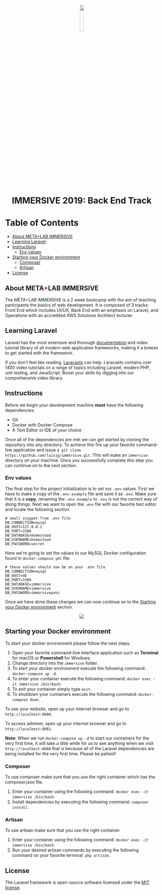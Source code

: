 <div align="center">
    <img src="https://www.metalab.csun.edu/img/logo/metalab-logo.svg" width="15%">
    <h1>IMMERSIVE 2019: Back End Track</h1>
</div>

# Table of Contents
- [About META+LAB IMMERSIVE](#about-meta+lab-immersive)
- [Learning Laravel](#learning-laravel)
- [Instructions](#instructions)
    - [Env values](#env-values)
- [Starting your Docker environment](#starting-your-docker-environment)
    - [Composer](#composer)
    - [Artisan](#artisan)
- [License](#license)


## About META<span style="color:#d00d2d;">+</span>LAB IMMERSIVE

The META<span style="color:#d00d2d;">+</span>LAB IMMERSIVE is a 2 week bootcamp with the aim of teaching participants the basics of web development. It is composed of 3 tracks: Front End which includes UI/UX, Back End with an emphasis on Laravel, and Operations with an accredited AWS Solutions Architect lecturer.

## Learning Laravel

Laravel has the most extensive and thorough [documentation](https://laravel.com/docs) and video tutorial library of all modern web application frameworks, making it a breeze to get started with the framework.

If you don't feel like reading, [Laracasts](https://laracasts.com) can help. Laracasts contains over 1400 video tutorials on a range of topics including Laravel, modern PHP, unit testing, and JavaScript. Boost your skills by digging into our comprehensive video library.

## Instructions

Before we begin your development machine **must** have the following dependencies:

+ Git
+ Docker with Docker Compose
+ A Text Editor or IDE of your choice

Once all of the dependencies are met we can get started by cloning the repository into any directory. To achieve this fire up your favorite command-line application and issue `$ git clone https://github.com/luisjg/immersive.git`. This will make an `immersive` directory on your machine. Once you successfully complete this step you can continue on to the next section.

### Env values

The final step for the project initialization is to set our `.env` values. First we have to make a copy of the `.env.example` file and save it as `.env`. Make sure that it is a **copy**, renaming the `.env.example` to `.env` is not the correct way of doing things. Next we want to open the `.env` file with our favorite text editor and locate the following section:

```
# small snippet from .env file
DB_CONNECTION=mysql
DB_HOST=127.0.0.1
DB_PORT=3306
DB_DATABASE=homestead
DB_USERNAME=homestead
DB_PASSWORD=secret
```

Here we're going to set the values to our MySQL Docker configuration found in `docker-compose.yml` file:

```
# these values should now be on your .env file
DB_CONNECTION=mysql
DB_HOST=db
DB_PORT=3306
DB_DATABASE=immersive
DB_USERNAME=immersive
DB_PASSWORD=immersivepass
```

Once we have done these changes we can now continue on to the [Starting your Docker environment](#starting-your-docker-environment) section.

<div align="center">
    <img src="https://www.docker.com/sites/default/files/social/docker_facebook_share.png">
</div>

## Starting your Docker environment

To start your docker environment please follow the next steps.

1. Open your favorite command-line interface application such as **Terminal** for macOS or **Powershell** for Windows.
2. Change directory into the `immersive` folder.
3. To start your docker environment execute the following command: `docker-compose up -d`.
4. To enter your container execute the following command: `docker exec -it immersive /bin/bash`.
5. To exit your container simply type `exit`.
6. To shutdown your containers execute the following command: `docker-compose down`.

To see your website, open up your internet browser and go to `http://localhost:8080`.

To access adminer, open up your internet browser and go to `http://localhost:8081`.

**Note:** When we run `docker-compose up -d` to start our containers for the very first time, it will take a little while for us to see anything when we visit `http://localhost:8080` that is because all of the Laravel dependencies are being installed for the very first time. Please be patient!

### Composer

To use composer make sure that you use the right container which has the composer.json file.

1. Enter your container using the following command: `docker exec -it immersive /bin/bash`.
2. Install dependencies by executing the following command: `composer install`.

### Artisan

To use artisan make sure that you use the right container.

1. Enter your container using the following command: `docker exec -it immersive /bin/bash`.
2. Run your desired artisan commands by executing the following command on your favorite terminal: `php artisan`.

## License

The Laravel framework is open-source software licensed under the [MIT license](https://opensource.org/licenses/MIT).
